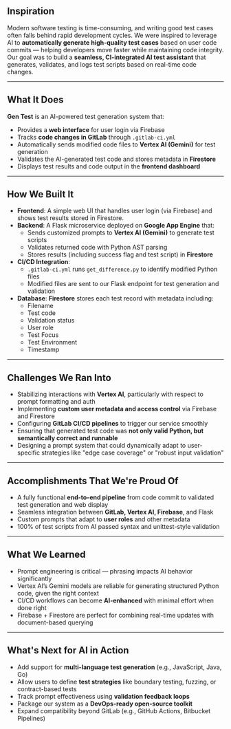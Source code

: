 ## Inspiration

Modern software testing is time-consuming, and writing good test cases often falls behind rapid development cycles. We were inspired to leverage AI to **automatically generate high-quality test cases** based on user code commits — helping developers move faster while maintaining code integrity. Our goal was to build a **seamless, CI-integrated AI test assistant** that generates, validates, and logs test scripts based on real-time code changes.

---

## What It Does

**Gen Test** is an AI-powered test generation system that:

- Provides a **web interface** for user login via Firebase
- Tracks **code changes in GitLab** through `.gitlab-ci.yml`
- Automatically sends modified code files to **Vertex AI (Gemini)** for test generation
- Validates the AI-generated test code and stores metadata in **Firestore**
- Displays test results and code output in the **frontend dashboard**

---

## How We Built It

- **Frontend**: A simple web UI that handles user login (via Firebase) and shows test results stored in Firestore.
- **Backend**: A Flask microservice deployed on **Google App Engine** that:
  - Sends customized prompts to **Vertex AI (Gemini)** to generate test scripts
  - Validates returned code with Python AST parsing
  - Stores results (including success flag and test script) in **Firestore**
- **CI/CD Integration**:
  - `.gitlab-ci.yml` runs `get_difference.py` to identify modified Python files
  - Modified files are sent to our Flask endpoint for test generation and validation
- **Database**: **Firestore** stores each test record with metadata including:
  - Filename
  - Test code
  - Validation status
  - User role
  - Test Focus
  - Test Environment
  - Timestamp

---

## Challenges We Ran Into

- Stabilizing interactions with **Vertex AI**, particularly with respect to prompt formatting and auth
- Implementing **custom user metadata and access control** via Firebase and Firestore
- Configuring **GitLab CI/CD pipelines** to trigger our service smoothly
- Ensuring that generated test code was **not only valid Python, but semantically correct and runnable**
- Designing a prompt system that could dynamically adapt to user-specific strategies like "edge case coverage" or "robust input validation"


---

## Accomplishments That We're Proud Of

- A fully functional **end-to-end pipeline** from code commit to validated test generation and web display
- Seamless integration between **GitLab, Vertex AI, Firebase**, and Flask
- Custom prompts that adapt to **user roles** and other metadata
- 100% of test scripts from AI passed syntax and unittest-style validation

---

## What We Learned

- Prompt engineering is critical — phrasing impacts AI behavior significantly
- Vertex AI’s Gemini models are reliable for generating structured Python code, given the right context
- CI/CD workflows can become **AI-enhanced** with minimal effort when done right
- Firebase + Firestore are perfect for combining real-time updates with document-based querying

---

## What's Next for AI in Action

- Add support for **multi-language test generation** (e.g., JavaScript, Java, Go)
- Allow users to define **test strategies** like boundary testing, fuzzing, or contract-based tests
- Track prompt effectiveness using **validation feedback loops**
- Package our system as a **DevOps-ready open-source toolkit**
- Expand compatibility beyond GitLab (e.g., GitHub Actions, Bitbucket Pipelines)
